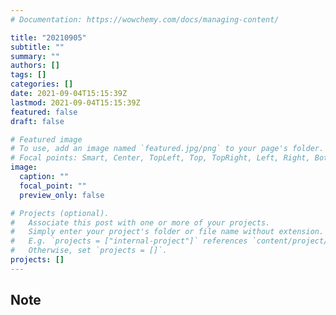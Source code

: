 ```yaml
---
# Documentation: https://wowchemy.com/docs/managing-content/

title: "20210905"
subtitle: ""
summary: ""
authors: []
tags: []
categories: []
date: 2021-09-04T15:15:39Z
lastmod: 2021-09-04T15:15:39Z
featured: false
draft: false

# Featured image
# To use, add an image named `featured.jpg/png` to your page's folder.
# Focal points: Smart, Center, TopLeft, Top, TopRight, Left, Right, BottomLeft, Bottom, BottomRight.
image:
  caption: ""
  focal_point: ""
  preview_only: false

# Projects (optional).
#   Associate this post with one or more of your projects.
#   Simply enter your project's folder or file name without extension.
#   E.g. `projects = ["internal-project"]` references `content/project/deep-learning/index.md`.
#   Otherwise, set `projects = []`.
projects: []
---
```


## Note

